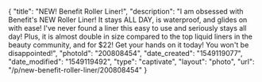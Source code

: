 {
    "title": "NEW! Benefit Roller Liner!",
    "description": "I am obsessed with Benefit's NEW Roller Liner! It stays ALL DAY, is waterproof, and glides on with ease! I've never found a liner this easy to use and seriously stays all day! Plus, it is almost double in size compared to the top liquid liners in the beauty community, and for $22! Get your hands on it today! You won't be disappointed!",
    "photoId": "200808454",
    "date_created": "1549119077",
    "date_modified": "1549119492",
    "type": "captivate",
    "layout": "photo",
    "url": "\/p\/new-benefit-roller-liner\/200808454"
}